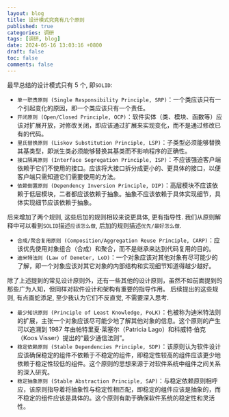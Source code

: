 ```yaml
---
layout: blog
title: 设计模式究竟有几个原则
published: true
categories: 调研
tags: [调研, blog]
date: 2024-05-16 13:03:16 +0800
draft: false
toc: false
comments: false
---
```


最早总结的设计模式只有 5 个, 即`SOLID`:

- `单一职责原则 (Single Responsibility Principle, SRP)`：一个类应该只有一个引起变化的原因，即一个类应该只有一个责任。
- `开闭原则 (Open/Closed Principle, OCP)`：软件实体（类、模块、函数等）应该对扩展开放，对修改关闭，即应该通过扩展来实现变化，而不是通过修改已有的代码。
- `里氏替换原则 (Liskov Substitution Principle, LSP)`：子类型必须能够替换其基类型，即派生类必须能够替换其基类而不影响程序的正确性。
- `接口隔离原则 (Interface Segregation Principle, ISP)`：不应该强迫客户端依赖于它们不使用的接口。应该将大接口拆分成更小的、更具体的接口，以便客户端只需知道它们需要使用的方法。
- `依赖倒置原则 (Dependency Inversion Principle, DIP)`：高层模块不应该依赖于低层模块，二者都应该依赖于抽象。抽象不应该依赖于具体实现细节，具体实现细节应该依赖于抽象。

后来增加了两个规则, 这些后加的规则相较来说更具体, 更有指导性. 我们从原则解释中可以看到`SOLID`描述`应该怎么做`, 后加的规则描述`优先/最好怎么做`.

- `合成/聚合复用原则 (Composition/Aggregation Reuse Principle, CARP)`：应该优先使用对象组合（合成）和聚合，而不是继承来达到代码复用的目的。
- `迪米特法则 (Law of Demeter, LoD)`：一个对象应该对其他对象有尽可能少的了解，即一个对象应该对其它对象的内部结构和实现细节知道得越少越好。

除了上述提到的常见设计原则外，还有一些其他的设计原则，虽然不如前面提到的那些广为人知，但同样对软件设计和架构有重要的指导作用。
后续提出的这些规则, 有点画蛇添足, 至少我认为它们不反直觉, 不需要深入思考.

- `最少知识原则 (Principle of Least Knowledge, PoLK)`：也被称为迪米特法则的扩展，主张一个对象应该尽可能少地了解其他对象的信息。这个原则的产生可以追溯到 1987 年由帕特里夏·莱塞尔（Patricia Lago）和科威特·伯克（Koos Visser）提出的“最少通信法则”。
- `稳定依赖原则 (Stable Dependencies Principle, SDP)`：该原则认为软件设计应该确保稳定的组件不依赖于不稳定的组件，即稳定性较高的组件应该更少地依赖于稳定性较低的组件。这个原则的思想来源于对软件系统中组件之间关系的深入研究。
- `稳定抽象原则 (Stable Abstraction Principle, SAP)`：与稳定依赖原则相呼应，该原则指导着将抽象性与稳定性相匹配，即稳定的组件应该是抽象的，而不稳定的组件应该是具体的。这个原则有助于确保软件系统的稳定性和灵活性。
